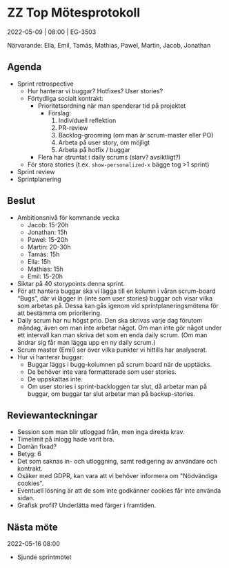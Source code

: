 # ZZ Top Mötesprotokoll
2022-05-09 | 08:00 | EG-3503

Närvarande: Ella, Emil, Tamás, Mathias, Pawel, Martin, Jacob, Jonathan

## Agenda
* Sprint retrospective
  * Hur hanterar vi buggar? Hotfixes? User stories?
  * Förtydliga socialt kontrakt:
    * Prioritetsordning när man spenderar tid på projektet
      * Förslag: 
        1. Individuell reflektion
        2. PR-review
        3. Backlog-grooming (om man är scrum-master eller PO)
        4. Arbeta på user story, om möjligt
        5. Arbeta på hotfix / buggar
    * Flera har struntat i daily scrums (slarv? avsiktligt?)
  * För stora stories (t.ex. `show-personalized-x` bägge tog >1 sprint)
* Sprint review
* Sprintplanering

## Beslut
* Ambitionsnivå för kommande vecka
  * Jacob: 15-20h
  * Jonathan: 15h
  * Pawel: 15-20h
  * Martin: 20-30h
  * Tamás: 15h
  * Ella: 15h
  * Mathias: 15h
  * Emil: 15-20h
* Siktar på 40 storypoints denna sprint.
* För att hantera buggar ska vi lägga till en kolumn i våran scrum-board “Bugs”, där vi lägger in (inte som user stories) buggar och visar vilka som arbetas på. Dessa kan gås igenom vid sprintplaneringsmötena för att bestämma om prioritering.
* Daily scrum har nu högst prio. Den ska skrivas varje dag förutom måndag, även om man inte arbetar något. Om man inte gör något under ett intervall kan man skriva det som en enda daily scrum. (Om man ändrar sig får man lägga upp en ny daily scrum.)
* Scrum master (Emil) ser över vilka punkter vi hittills har analyserat.
* Hur vi hanterar buggar:
  * Buggar läggs i bugg-kolumnen på scrum board när de upptäcks.
  * De behöver inte vara formatterade som user stories.
  * De uppskattas inte.
  * Om user stories i sprint-backloggen tar slut, då arbetar man på buggar, om buggar tar slut arbetar man på backup-stories.
## Reviewanteckningar
* Session som man blir utloggad från, men inga direkta krav.
* Timelimit på inlogg hade varit bra. 
* Domän fixad?
* Betyg: 6
* Det som saknas in- och utloggning, samt redigering av användare och kontrakt.
* Osäker med GDPR, kan vara att vi behöver informera om "Nödvändiga cookies".
* Eventuell lösning är att de som inte godkänner cookies får inte använda sidan.
* Grafisk profil? Underlätta med färger i framtiden.

## Nästa möte
2022-05-16 08:00
* Sjunde sprintmötet


